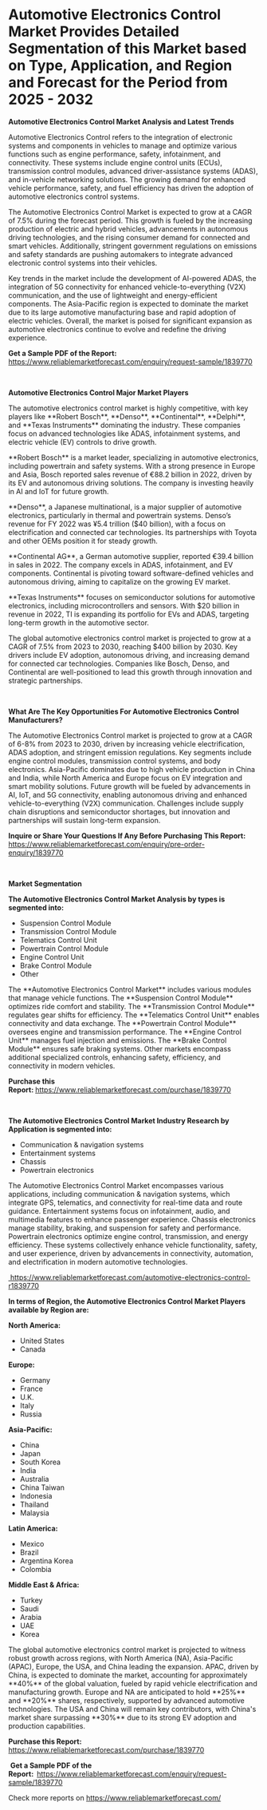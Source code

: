 <p><h1>Automotive Electronics Control Market Provides Detailed Segmentation of this Market based on Type, Application, and Region and Forecast for the Period from 2025 - 2032</h1></p><p><strong>Automotive Electronics Control Market Analysis and Latest Trends</strong></p>
<p><p>Automotive Electronics Control refers to the integration of electronic systems and components in vehicles to manage and optimize various functions such as engine performance, safety, infotainment, and connectivity. These systems include engine control units (ECUs), transmission control modules, advanced driver-assistance systems (ADAS), and in-vehicle networking solutions. The growing demand for enhanced vehicle performance, safety, and fuel efficiency has driven the adoption of automotive electronics control systems.</p><p>The Automotive Electronics Control Market is expected to grow at a CAGR of 7.5% during the forecast period. This growth is fueled by the increasing production of electric and hybrid vehicles, advancements in autonomous driving technologies, and the rising consumer demand for connected and smart vehicles. Additionally, stringent government regulations on emissions and safety standards are pushing automakers to integrate advanced electronic control systems into their vehicles.</p><p>Key trends in the market include the development of AI-powered ADAS, the integration of 5G connectivity for enhanced vehicle-to-everything (V2X) communication, and the use of lightweight and energy-efficient components. The Asia-Pacific region is expected to dominate the market due to its large automotive manufacturing base and rapid adoption of electric vehicles. Overall, the market is poised for significant expansion as automotive electronics continue to evolve and redefine the driving experience.</p></p>
<p><strong>Get a Sample PDF of the Report:&nbsp;</strong> <a href="https://www.reliablemarketforecast.com/enquiry/request-sample/1839770?utm_campaign=1080&utm_medium=2&utm_source=Github&utm_content=ia&utm_term=24012025&utm_id=automotive-electronics-control">https://www.reliablemarketforecast.com/enquiry/request-sample/1839770</a></p>
<p>&nbsp;</p>
<p><strong>Automotive Electronics Control Major Market Players</strong></p>
<p><p>The automotive electronics control market is highly competitive, with key players like **Robert Bosch**, **Denso**, **Continental**, **Delphi**, and **Texas Instruments** dominating the industry. These companies focus on advanced technologies like ADAS, infotainment systems, and electric vehicle (EV) controls to drive growth.</p><p>**Robert Bosch** is a market leader, specializing in automotive electronics, including powertrain and safety systems. With a strong presence in Europe and Asia, Bosch reported sales revenue of €88.2 billion in 2022, driven by its EV and autonomous driving solutions. The company is investing heavily in AI and IoT for future growth.</p><p>**Denso**, a Japanese multinational, is a major supplier of automotive electronics, particularly in thermal and powertrain systems. Denso’s revenue for FY 2022 was ¥5.4 trillion ($40 billion), with a focus on electrification and connected car technologies. Its partnerships with Toyota and other OEMs position it for steady growth.</p><p>**Continental AG**, a German automotive supplier, reported €39.4 billion in sales in 2022. The company excels in ADAS, infotainment, and EV components. Continental is pivoting toward software-defined vehicles and autonomous driving, aiming to capitalize on the growing EV market.</p><p>**Texas Instruments** focuses on semiconductor solutions for automotive electronics, including microcontrollers and sensors. With $20 billion in revenue in 2022, TI is expanding its portfolio for EVs and ADAS, targeting long-term growth in the automotive sector.</p><p>The global automotive electronics control market is projected to grow at a CAGR of 7.5% from 2023 to 2030, reaching $400 billion by 2030. Key drivers include EV adoption, autonomous driving, and increasing demand for connected car technologies. Companies like Bosch, Denso, and Continental are well-positioned to lead this growth through innovation and strategic partnerships.</p></p>
<p>&nbsp;</p>
<p><strong>What Are The Key Opportunities For Automotive Electronics Control Manufacturers?</strong></p>
<p><p>The Automotive Electronics Control market is projected to grow at a CAGR of 6-8% from 2023 to 2030, driven by increasing vehicle electrification, ADAS adoption, and stringent emission regulations. Key segments include engine control modules, transmission control systems, and body electronics. Asia-Pacific dominates due to high vehicle production in China and India, while North America and Europe focus on EV integration and smart mobility solutions. Future growth will be fueled by advancements in AI, IoT, and 5G connectivity, enabling autonomous driving and enhanced vehicle-to-everything (V2X) communication. Challenges include supply chain disruptions and semiconductor shortages, but innovation and partnerships will sustain long-term expansion.</p></p>
<p><strong>Inquire or Share Your Questions If Any Before Purchasing This Report:</strong> <a href="https://www.reliablemarketforecast.com/enquiry/pre-order-enquiry/1839770?utm_campaign=1080&utm_medium=2&utm_source=Github&utm_content=ia&utm_term=24012025&utm_id=automotive-electronics-control">https://www.reliablemarketforecast.com/enquiry/pre-order-enquiry/1839770</a></p>
<p>&nbsp;</p>
<p><strong>Market Segmentation</strong></p>
<p><strong>The Automotive Electronics Control Market Analysis by types is segmented into:</strong></p>
<p><ul><li>Suspension Control Module</li><li>Transmission Control Module</li><li>Telematics Control Unit</li><li>Powertrain Control Module</li><li>Engine Control Unit</li><li>Brake Control Module</li><li>Other</li></ul></p>
<p><p>The **Automotive Electronics Control Market** includes various modules that manage vehicle functions. The **Suspension Control Module** optimizes ride comfort and stability. The **Transmission Control Module** regulates gear shifts for efficiency. The **Telematics Control Unit** enables connectivity and data exchange. The **Powertrain Control Module** oversees engine and transmission performance. The **Engine Control Unit** manages fuel injection and emissions. The **Brake Control Module** ensures safe braking systems. Other markets encompass additional specialized controls, enhancing safety, efficiency, and connectivity in modern vehicles.</p></p>
<p><strong>Purchase this Report:&nbsp;</strong><a href="https://www.reliablemarketforecast.com/purchase/1839770?utm_campaign=1080&utm_medium=2&utm_source=Github&utm_content=ia&utm_term=24012025&utm_id=automotive-electronics-control">https://www.reliablemarketforecast.com/purchase/1839770</a></p>
<p>&nbsp;</p>
<p><strong>The Automotive Electronics Control Market Industry Research by Application is segmented into:</strong></p>
<p><ul><li>Communication & navigation systems</li><li>Entertainment systems</li><li>Chassis</li><li>Powertrain electronics</li></ul></p>
<p><p>The Automotive Electronics Control Market encompasses various applications, including communication & navigation systems, which integrate GPS, telematics, and connectivity for real-time data and route guidance. Entertainment systems focus on infotainment, audio, and multimedia features to enhance passenger experience. Chassis electronics manage stability, braking, and suspension for safety and performance. Powertrain electronics optimize engine control, transmission, and energy efficiency. These systems collectively enhance vehicle functionality, safety, and user experience, driven by advancements in connectivity, automation, and electrification in modern automotive technologies.</p></p>
<p><a href="https://www.reliablemarketforecast.com/automotive-electronics-control-r1839770?utm_campaign=1080&utm_medium=2&utm_source=Github&utm_content=ia&utm_term=24012025&utm_id=automotive-electronics-control">&nbsp;https://www.reliablemarketforecast.com/automotive-electronics-control-r1839770</a></p>
<p><strong>In terms of Region, the Automotive Electronics Control Market Players available by Region are:</strong></p>
<p>
    <p> <strong> North America: </strong>
        <ul>
            <li>United States</li>
            <li>Canada</li>
        </ul>
        </p> 
    <p> <strong> Europe: </strong>
        <ul>
            <li>Germany</li>
            <li>France</li>
            <li>U.K.</li>
            <li>Italy</li>
            <li>Russia</li>
        </ul>
        </p> 
    <p> <strong> Asia-Pacific: </strong>
        <ul>
            <li>China</li>
            <li>Japan</li>
            <li>South Korea</li>
            <li>India</li>
            <li>Australia</li>
            <li>China Taiwan</li>
            <li>Indonesia</li>
            <li>Thailand</li>
            <li>Malaysia</li>
        </ul>
        </p> 
    <p> <strong> Latin America: </strong>
        <ul>
            <li>Mexico</li>
            <li>Brazil</li>
            <li>Argentina Korea</li>
            <li>Colombia</li>
        </ul>
        </p> 
    <p> <strong> Middle East & Africa: </strong>
        <ul>
            <li>Turkey</li>
            <li>Saudi</li>
            <li>Arabia</li>
            <li>UAE</li>
            <li>Korea</li>
        </ul>
    </p>
    </p>
<p><p>The global automotive electronics control market is projected to witness robust growth across regions, with North America (NA), Asia-Pacific (APAC), Europe, the USA, and China leading the expansion. APAC, driven by China, is expected to dominate the market, accounting for approximately **40%** of the global valuation, fueled by rapid vehicle electrification and manufacturing growth. Europe and NA are anticipated to hold **25%** and **20%** shares, respectively, supported by advanced automotive technologies. The USA and China will remain key contributors, with China's market share surpassing **30%** due to its strong EV adoption and production capabilities.</p></p>
<p><strong>Purchase this Report: </strong><a href="https://www.reliablemarketforecast.com/purchase/1839770?utm_campaign=1080&utm_medium=2&utm_source=Github&utm_content=ia&utm_term=24012025&utm_id=automotive-electronics-control">https://www.reliablemarketforecast.com/purchase/1839770</a></p>
<p>&nbsp;<strong>Get a Sample PDF of the Report:&nbsp;&nbsp;</strong><a href="https://www.reliablemarketforecast.com/enquiry/request-sample/1839770?utm_campaign=1080&utm_medium=2&utm_source=Github&utm_content=ia&utm_term=24012025&utm_id=automotive-electronics-control">https://www.reliablemarketforecast.com/enquiry/request-sample/1839770</a></p>
<p><strong></strong></p>
<p>Check more reports on <a href="https://www.reliablemarketforecast.com/?utm_campaign=1080&utm_medium=2&utm_source=Github&utm_content=ia&utm_term=24012025&utm_id=automotive-electronics-control">https://www.reliablemarketforecast.com/</a></p>